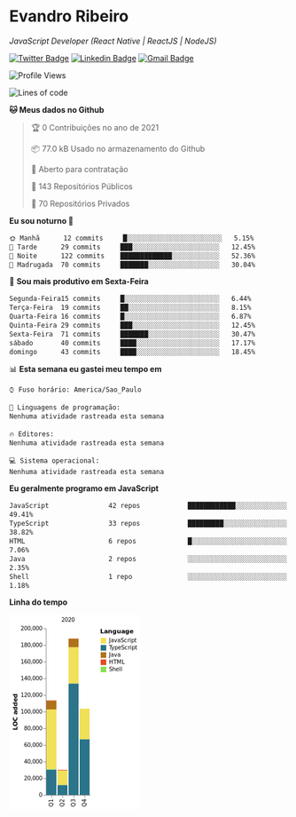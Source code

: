 # Evandro **Ribeiro**

*JavaScript Developer (React Native | ReactJS | NodeJS)*

[![Twitter Badge](https://img.shields.io/badge/-@ribeiroevandro-201B2D?style=flat-square&labelColor=201B2D&logo=twitter&logoColor=white&link=https://twitter.com/ribeiroevandro)](https://twitter.com/ribeiroevandro) 
[![Linkedin Badge](https://img.shields.io/badge/-Evandro%20Ribeiro-201B2D?style=flat-square&logo=Linkedin&logoColor=white&link=https://www.linkedin.com/in/ribeiroevandro)](https://www.linkedin.com/in/ribeiroevandro) 
[![Gmail Badge](https://img.shields.io/badge/-oi@ribeiroevandro.com.br-201B2D?style=flat-square&logo=Gmail&logoColor=white&link=mailto:oi@ribeiroevandro.com.br)](mailto:oi@ribeiroevandro.com.br)


<!--START_SECTION:waka-->
![Profile Views](http://img.shields.io/badge/Visualizac%C3%B5es%20do%20perfil-0-blue)

![Lines of code](https://img.shields.io/badge/Desde%20o%20Hello%20World%20eu%20escrevi-435068%20linhas%20de%20c%C3%B3digo-blue)

**🐱 Meus dados no Github** 

> 🏆 0 Contribuições no ano de 2021
 > 
> 📦 77.0 kB Usado no armazenamento do Github 
 > 
> 💼 Aberto para contratação
 > 
> 📜 143 Repositórios Públicos 
 > 
> 🔑 70 Repositórios Privados  
 > 
**Eu sou noturno 🦉** 

```text
🌞 Manhã      12 commits     █░░░░░░░░░░░░░░░░░░░░░░░░   5.15% 
🌆 Tarde      29 commits     ███░░░░░░░░░░░░░░░░░░░░░░   12.45% 
🌃 Noite      122 commits    █████████████░░░░░░░░░░░░   52.36% 
🌙 Madrugada  70 commits     ███████░░░░░░░░░░░░░░░░░░   30.04%

```
📅 **Sou mais produtivo em Sexta-Feira** 

```text
Segunda-Feira15 commits     █░░░░░░░░░░░░░░░░░░░░░░░░   6.44% 
Terça-Feira  19 commits     ██░░░░░░░░░░░░░░░░░░░░░░░   8.15% 
Quarta-Feira 16 commits     █░░░░░░░░░░░░░░░░░░░░░░░░   6.87% 
Quinta-Feira 29 commits     ███░░░░░░░░░░░░░░░░░░░░░░   12.45% 
Sexta-Feira  71 commits     ███████░░░░░░░░░░░░░░░░░░   30.47% 
sábado       40 commits     ████░░░░░░░░░░░░░░░░░░░░░   17.17% 
domingo      43 commits     ████░░░░░░░░░░░░░░░░░░░░░   18.45%

```


📊 **Esta semana eu gastei meu tempo em** 

```text
⌚︎ Fuso horário: America/Sao_Paulo

💬 Linguagens de programação: 
Nenhuma atividade rastreada esta semana

🔥 Editores: 
Nenhuma atividade rastreada esta semana

💻 Sistema operacional: 
Nenhuma atividade rastreada esta semana

```

**Eu geralmente programo em JavaScript** 

```text
JavaScript               42 repos            ████████████░░░░░░░░░░░░░   49.41% 
TypeScript               33 repos            █████████░░░░░░░░░░░░░░░░   38.82% 
HTML                     6 repos             █░░░░░░░░░░░░░░░░░░░░░░░░   7.06% 
Java                     2 repos             ░░░░░░░░░░░░░░░░░░░░░░░░░   2.35% 
Shell                    1 repo              ░░░░░░░░░░░░░░░░░░░░░░░░░   1.18%

```


**Linha do tempo**

![Chart not found](https://raw.githubusercontent.com/ribeiroevandro/ribeiroevandro/master/charts/bar_graph.png) 


<!--END_SECTION:waka-->
